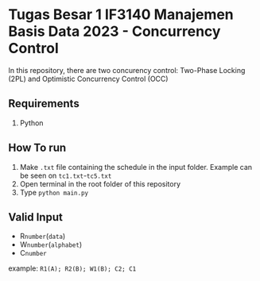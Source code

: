 # Tugas Besar 1 IF3140 Manajemen Basis Data 2023 - Concurrency Control
In this repository, there are two concurency control: Two-Phase Locking (2PL) and Optimistic Concurrency Control (OCC)

## Requirements
1. Python

## How To run
1. Make `.txt` file containing the schedule in the input folder. Example can be seen on `tc1.txt`-`tc5.txt`
2. Open terminal in the root folder of this repository
3. Type `python main.py`

## Valid Input
- R`number`(`data`)
- W`number`(`alphabet`)
- C`number`

example: `R1(A); R2(B); W1(B); C2; C1`
